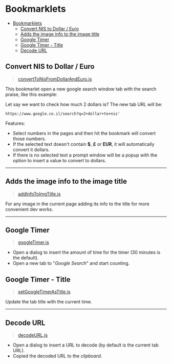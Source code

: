 # Bookmarklets

- [Bookmarklets](#bookmarklets)
  - [Convert NIS to Dollar / Euro](#convert-nis-to-dollar--euro)
  - [Adds the image info to the image title](#adds-the-image-info-to-the-image-title)
  - [Google Timer](#google-timer)
  - [Google Timer - Title](#google-timer---title)
  - [Decode URL](#decode-url)

## Convert NIS to Dollar / Euro

> [convertToNisFromDollarAndEuro.js](./convertToNisFromDollarAndEuro.js)

This bookmarlet open a new google search window tab with the search praise, like this example:

Let say we want to check how much 2 dollars is? The new tab URL will be:

`https://www.google.co.il/search?q=2+dollar+to+nis'`

Features:

- Select numbers in the pages and then hit the bookmark will convert those numbers.
- If the selected text doesn't contain **$**, **£** or **EUR**, it will automatically convert it dollars.
- If there is no selected text a prompt window will be a popup with the option to insert a value to convert to dollars.

<!--TODO: Add images to the bullet points  -->

---

## Adds the image info to the image title

> [addInfoToImgTitle.js](./addInfoToImgTitle.js)

For any image in the current page adding its info to the title for more convenient dev works.

---

## Google Timer

> [googleTimer.js](./googleTimer.js)

- Open a dialog to insert the amount of time for the timer (30 minutes is the default).
- Open a new tab to "_Google Search_" and start counting.

## Google Timer - Title

> [setGoogleTimerAsTitle.js](./setGoogleTimerAsTitle.js)

Update the tab title with the current time.

<!-- TODO: Try to combine both of them together https://stackoverflow.com/questions/32357312/running-javascript-in-new-window-open -->

---

## Decode URL

> [decodeURL.js](./decodeURL.js)

- Open a dialog to insert a URL to decode (by default is the current tab URL).
- Copied the decoded URL to the _clipboard_.
